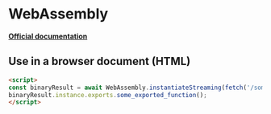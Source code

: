 # WebAssembly

**[Official documentation](https://webassembly.org/getting-started/developers-guide/)**

## Use in a browser document (HTML)

```html
<script>
const binaryResult = await WebAssembly.instantiateStreaming(fetch('/some-binary.wasm'));
binaryResult.instance.exports.some_exported_function();
</script>
```
